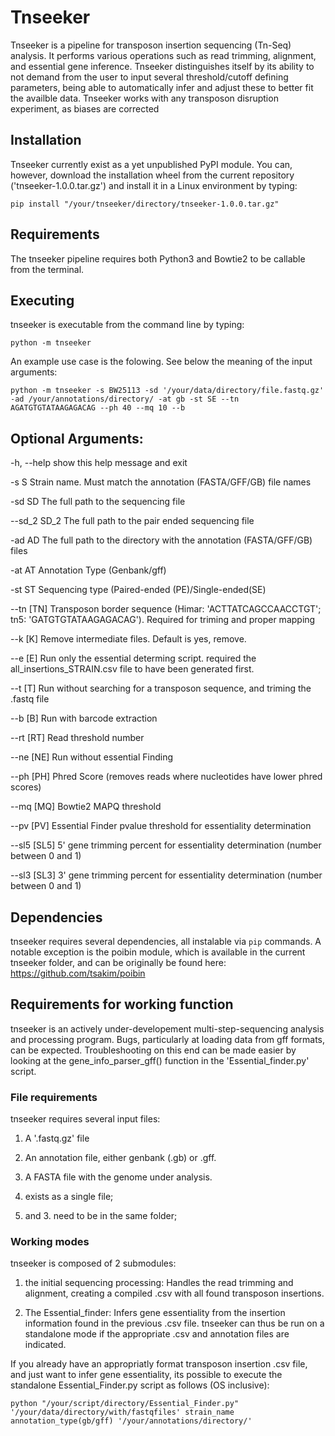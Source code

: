 # Tnseeker
Tnseeker is a pipeline for transposon insertion sequencing (Tn-Seq) analysis. It performs various operations such as read trimming, alignment, and essential gene inference. Tnseeker distinguishes itself by its ability to not demand from the user to input several threshold/cutoff defining parameters, being able to automatically infer and adjust these to better fit the availble data. Tnseeker works with any transposon disruption experiment, as biases are corrected  

## Installation
Tnseeker currently exist as a yet unpublished PyPI module. You can, however, download the installation wheel from the current repository ('tnseeker-1.0.0.tar.gz') and install it in a Linux environment by typing: 

`pip install "/your/tnseeker/directory/tnseeker-1.0.0.tar.gz" `
 
## Requirements
The tnseeker pipeline requires both Python3 and Bowtie2 to be callable from the terminal. 

## Executing 
tnseeker is executable from the command line by typing:

`python -m tnseeker`

An example use case is the folowing. See below the meaning of the input arguments:

`python -m tnseeker -s BW25113 -sd '/your/data/directory/file.fastq.gz' -ad /your/annotations/directory/ -at gb -st SE --tn AGATGTGTATAAGAGACAG --ph 40 --mq 10 --b`

## Optional Arguments:

  -h, --help   show this help message and exit
  
  -s S         Strain name. Must match the annotation (FASTA/GFF/GB) file
               names
               
  -sd SD       The full path to the sequencing file
  
  --sd_2 SD_2  The full path to the pair ended sequencing file
  
  -ad AD       The full path to the directory with the annotation
               (FASTA/GFF/GB) files
               
  -at AT       Annotation Type (Genbank/gff)
  
  -st ST       Sequencing type (Paired-ended (PE)/Single-ended(SE)
  
  --tn [TN]    Transposon border sequence (Himar: 'ACTTATCAGCCAACCTGT'; tn5:
               'GATGTGTATAAGAGACAG'). Required for triming and proper mapping
               
  --k [K]      Remove intermediate files. Default is yes, remove.
  
  --e [E]      Run only the essential determing script. required the
               all_insertions_STRAIN.csv file to have been generated first.
               
  --t [T]      Run without searching for a transposon sequence, and triming
               the .fastq file
               
  --b [B]      Run with barcode extraction
  
  --rt [RT]    Read threshold number
  
  --ne [NE]    Run without essential Finding
  
  --ph [PH]    Phred Score (removes reads where nucleotides have lower phred
               scores)
               
  --mq [MQ]    Bowtie2 MAPQ threshold
  
  --pv [PV]    Essential Finder pvalue threshold for essentiality
               determination
               
  --sl5 [SL5]  5' gene trimming percent for essentiality determination (number
               between 0 and 1)
               
  --sl3 [SL3]  3' gene trimming percent for essentiality determination (number
               between 0 and 1)
               
## Dependencies

tnseeker requires several dependencies, all instalable via `pip` commands.
A notable exception is the poibin module, which is available in the current tnseeker folder, and can be originally be found here: https://github.com/tsakim/poibin

## Requirements for working function

tnseeker is an actively under-developement multi-step-sequencing analysis and processing program. Bugs, particularly at loading data from gff formats, can be expected. Troubleshooting on this end can be made easier by looking at the gene_info_parser_gff() function in the 'Essential_finder.py' script.

### File requirements

tnseeker requires several input files:

 1. A '.fastq.gz' file
 
 2. An annotation file, either genbank (.gb) or .gff.
 
 3. A FASTA file with the genome under analysis.

1. exists as a single file;
2. and 3. need to be in the same folder;

### Working modes

tnseeker is composed of 2 submodules: 

1. the initial sequencing processing: Handles the read trimming and alignment, creating a compiled .csv with all found transposon insertions.

2. The Essential_finder: Infers gene essentiality from the insertion information found in the previous .csv file. tnseeker can thus be run on a standalone mode if the appropriate .csv and annotation files are indicated. 

If you already have an appropriatly format transposon insertion .csv file, and just want to infer gene essentiality, its possible to execute the standalone Essential_Finder.py script as follows (OS inclusive):

`python "/your/script/directory/Essential_Finder.py" '/your/data/directory/with/fastqfiles' strain_name annotation_type(gb/gff) '/your/annotations/directory/'`




